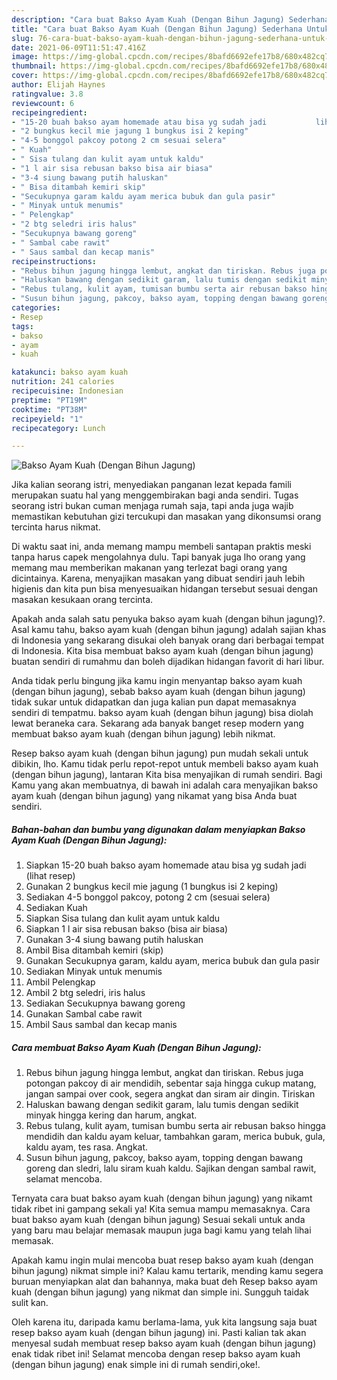 ```yaml
---
description: "Cara buat Bakso Ayam Kuah (Dengan Bihun Jagung) Sederhana Untuk Jualan"
title: "Cara buat Bakso Ayam Kuah (Dengan Bihun Jagung) Sederhana Untuk Jualan"
slug: 76-cara-buat-bakso-ayam-kuah-dengan-bihun-jagung-sederhana-untuk-jualan
date: 2021-06-09T11:51:47.416Z
image: https://img-global.cpcdn.com/recipes/8bafd6692efe17b8/680x482cq70/bakso-ayam-kuah-dengan-bihun-jagung-foto-resep-utama.jpg
thumbnail: https://img-global.cpcdn.com/recipes/8bafd6692efe17b8/680x482cq70/bakso-ayam-kuah-dengan-bihun-jagung-foto-resep-utama.jpg
cover: https://img-global.cpcdn.com/recipes/8bafd6692efe17b8/680x482cq70/bakso-ayam-kuah-dengan-bihun-jagung-foto-resep-utama.jpg
author: Elijah Haynes
ratingvalue: 3.8
reviewcount: 6
recipeingredient:
- "15-20 buah bakso ayam homemade atau bisa yg sudah jadi           lihat resep"
- "2 bungkus kecil mie jagung 1 bungkus isi 2 keping"
- "4-5 bonggol pakcoy potong 2 cm sesuai selera"
- " Kuah"
- " Sisa tulang dan kulit ayam untuk kaldu"
- "1 l air sisa rebusan bakso bisa air biasa"
- "3-4 siung bawang putih haluskan"
- " Bisa ditambah kemiri skip"
- "Secukupnya garam kaldu ayam merica bubuk dan gula pasir"
- " Minyak untuk menumis"
- " Pelengkap"
- "2 btg seledri iris halus"
- "Secukupnya bawang goreng"
- " Sambal cabe rawit"
- " Saus sambal dan kecap manis"
recipeinstructions:
- "Rebus bihun jagung hingga lembut, angkat dan tiriskan. Rebus juga potongan pakcoy di air mendidih, sebentar saja hingga cukup matang, jangan sampai over cook, segera angkat dan siram air dingin. Tiriskan"
- "Haluskan bawang dengan sedikit garam, lalu tumis dengan sedikit minyak hingga kering dan harum, angkat."
- "Rebus tulang, kulit ayam, tumisan bumbu serta air rebusan bakso hingga mendidih dan kaldu ayam keluar, tambahkan garam, merica bubuk, gula, kaldu ayam, tes rasa. Angkat."
- "Susun bihun jagung, pakcoy, bakso ayam, topping dengan bawang goreng dan sledri, lalu siram kuah kaldu. Sajikan dengan sambal rawit, selamat mencoba."
categories:
- Resep
tags:
- bakso
- ayam
- kuah

katakunci: bakso ayam kuah 
nutrition: 241 calories
recipecuisine: Indonesian
preptime: "PT19M"
cooktime: "PT38M"
recipeyield: "1"
recipecategory: Lunch

---
```



![Bakso Ayam Kuah (Dengan Bihun Jagung)](https://img-global.cpcdn.com/recipes/8bafd6692efe17b8/680x482cq70/bakso-ayam-kuah-dengan-bihun-jagung-foto-resep-utama.jpg)

Jika kalian seorang istri, menyediakan panganan lezat kepada famili merupakan suatu hal yang menggembirakan bagi anda sendiri. Tugas seorang istri bukan cuman menjaga rumah saja, tapi anda juga wajib memastikan kebutuhan gizi tercukupi dan masakan yang dikonsumsi orang tercinta harus nikmat.

Di waktu  saat ini, anda memang mampu membeli santapan praktis meski tanpa harus capek mengolahnya dulu. Tapi banyak juga lho orang yang memang mau memberikan makanan yang terlezat bagi orang yang dicintainya. Karena, menyajikan masakan yang dibuat sendiri jauh lebih higienis dan kita pun bisa menyesuaikan hidangan tersebut sesuai dengan masakan kesukaan orang tercinta. 



Apakah anda salah satu penyuka bakso ayam kuah (dengan bihun jagung)?. Asal kamu tahu, bakso ayam kuah (dengan bihun jagung) adalah sajian khas di Indonesia yang sekarang disukai oleh banyak orang dari berbagai tempat di Indonesia. Kita bisa membuat bakso ayam kuah (dengan bihun jagung) buatan sendiri di rumahmu dan boleh dijadikan hidangan favorit di hari libur.

Anda tidak perlu bingung jika kamu ingin menyantap bakso ayam kuah (dengan bihun jagung), sebab bakso ayam kuah (dengan bihun jagung) tidak sukar untuk didapatkan dan juga kalian pun dapat memasaknya sendiri di tempatmu. bakso ayam kuah (dengan bihun jagung) bisa diolah lewat beraneka cara. Sekarang ada banyak banget resep modern yang membuat bakso ayam kuah (dengan bihun jagung) lebih nikmat.

Resep bakso ayam kuah (dengan bihun jagung) pun mudah sekali untuk dibikin, lho. Kamu tidak perlu repot-repot untuk membeli bakso ayam kuah (dengan bihun jagung), lantaran Kita bisa menyajikan di rumah sendiri. Bagi Kamu yang akan membuatnya, di bawah ini adalah cara menyajikan bakso ayam kuah (dengan bihun jagung) yang nikamat yang bisa Anda buat sendiri.

<!--inarticleads1-->

##### Bahan-bahan dan bumbu yang digunakan dalam menyiapkan Bakso Ayam Kuah (Dengan Bihun Jagung):

1. Siapkan 15-20 buah bakso ayam homemade atau bisa yg sudah jadi           (lihat resep)
1. Gunakan 2 bungkus kecil mie jagung (1 bungkus isi 2 keping)
1. Sediakan 4-5 bonggol pakcoy, potong 2 cm (sesuai selera)
1. Sediakan  Kuah
1. Siapkan  Sisa tulang dan kulit ayam untuk kaldu
1. Siapkan 1 l air sisa rebusan bakso (bisa air biasa)
1. Gunakan 3-4 siung bawang putih haluskan
1. Ambil  Bisa ditambah kemiri (skip)
1. Gunakan Secukupnya garam, kaldu ayam, merica bubuk dan gula pasir
1. Sediakan  Minyak untuk menumis
1. Ambil  Pelengkap
1. Ambil 2 btg seledri, iris halus
1. Sediakan Secukupnya bawang goreng
1. Gunakan  Sambal cabe rawit
1. Ambil  Saus sambal dan kecap manis




<!--inarticleads2-->

##### Cara membuat Bakso Ayam Kuah (Dengan Bihun Jagung):

1. Rebus bihun jagung hingga lembut, angkat dan tiriskan. Rebus juga potongan pakcoy di air mendidih, sebentar saja hingga cukup matang, jangan sampai over cook, segera angkat dan siram air dingin. Tiriskan
1. Haluskan bawang dengan sedikit garam, lalu tumis dengan sedikit minyak hingga kering dan harum, angkat.
1. Rebus tulang, kulit ayam, tumisan bumbu serta air rebusan bakso hingga mendidih dan kaldu ayam keluar, tambahkan garam, merica bubuk, gula, kaldu ayam, tes rasa. Angkat.
1. Susun bihun jagung, pakcoy, bakso ayam, topping dengan bawang goreng dan sledri, lalu siram kuah kaldu. Sajikan dengan sambal rawit, selamat mencoba.




Ternyata cara buat bakso ayam kuah (dengan bihun jagung) yang nikamt tidak ribet ini gampang sekali ya! Kita semua mampu memasaknya. Cara buat bakso ayam kuah (dengan bihun jagung) Sesuai sekali untuk anda yang baru mau belajar memasak maupun juga bagi kamu yang telah lihai memasak.

Apakah kamu ingin mulai mencoba buat resep bakso ayam kuah (dengan bihun jagung) nikmat simple ini? Kalau kamu tertarik, mending kamu segera buruan menyiapkan alat dan bahannya, maka buat deh Resep bakso ayam kuah (dengan bihun jagung) yang nikmat dan simple ini. Sungguh taidak sulit kan. 

Oleh karena itu, daripada kamu berlama-lama, yuk kita langsung saja buat resep bakso ayam kuah (dengan bihun jagung) ini. Pasti kalian tak akan menyesal sudah membuat resep bakso ayam kuah (dengan bihun jagung) enak tidak ribet ini! Selamat mencoba dengan resep bakso ayam kuah (dengan bihun jagung) enak simple ini di rumah sendiri,oke!.

